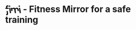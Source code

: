 # <img src="_media/logo/logo.svg" alt="logo" width="50" style="margin-bottom: -10px"/> - Fitness Mirror for a safe training
